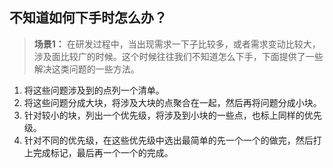 ## 不知道如何下手时怎么办？
>**场景1：** 在研发过程中，当出现需求一下子比较多，或者需求变动比较大，涉及面比较广的时候。这个时候往往我们不知道怎么下手，下面提供了一些解决这类问题的一些方法。
1. 将这些问题涉及到的点列一个清单。
1. 将这些问题分成大块，将涉及大块的点聚合在一起，然后再将问题分成小块。
1. 针对较小的块，列出一个优先级，将涉及到小块的一些点，也标上同样的优先级。
1. 针对不同的优先级，在这些优先级中选出最简单的先一个一个的做完，然后打上完成标记，最后再一个一个的完成。